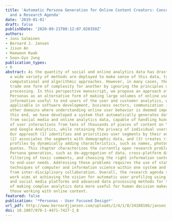 ```yaml
---
title: 'Automatic Persona Generation for Online Content Creators: Conceptual Rationale
  and a Research Agenda'
date: '2019-01-01'
draft: false
publishDate: '2020-09-21T08:12:07.028350Z'
authors:
- Joni Salminen
- Bernard J. Jansen
- Jisun An
- Haewoon Kwak
- Soon-Gyo Jung
publication_types:
- 6
abstract: As the quantity of social and online analytics data has drastically increased,
  a wide variety of methods are deployed to make sense of this data, typically via
  computational and algorithmic approaches. However, in many cases, these approaches
  trade one form of complexity for another by ignoring the principles of human cognitive
  processing. In this perspective manuscript, we propose an approach of employing
  Personas as an alternative form of making large volumes of online user analytics
  information useful to end users of the user and customer analytics, with results
  applicable in software development, business sectors, communication industry, and
  other domains where understanding online user behavior is deemed important. Toward
  this end, we have developed a system that automatically generates data-driven Personas
  from social media and online analytics data, capable of handling hundreds of millions
  of user interactions from tens of thousands of pieces of content on YouTube, Facebook
  and Google Analytics, while retaining the privacy of individual users of those channels.
  Our approach (1) identifies and prioritizes user segments by their online behavior,
  (2) associates the segments with demographic data, and (3) creates rich Persona
  profiles by dynamically adding characteristics, such as names, photos, and descriptive
  quotes. This chapter characterizes the currently open research problems in automatic
  Persona generation, such as de-aggregation of data, cross-platform data mapping,
  filtering of toxic comments, and choosing the right information content according
  to end-user needs. Addressing these problems requires the use of state-of-the-art
  techniques of computer and information science within one system and benefits greatly
  from inter-disciplinary collaboration. Overall, the research agenda set in this
  work aims at achieving the vision for automatic user profiling using diverse online
  and social media platforms and advanced data processing methods for the end goal
  of making complex analytics data more useful for human decision makers, especially
  those working with online content.
featured: false
publication: '*Personas - User Focused Design*'
url_pdf: http://www.bernardjjansen.com/uploads/2/4/1/8/24188166/jansen_personas_user_focused_design.pdf
doi: 10.1007/978-1-4471-7427-1_8
---
```


